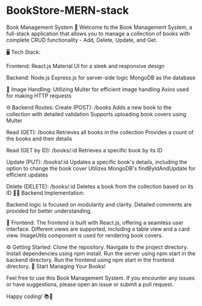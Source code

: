 # BookStore-MERN-stack

Book Management System
🎉 Welcome to the Book Management System, a full-stack application that allows you to manage a collection of books with complete CRUD functionality - Add, Delete, Update, and Get.

🖥️ Tech Stack:

Frontend:
React.js
Material UI for a sleek and responsive design

Backend:
Node.js
Express.js for server-side logic
MongoDB as the database

📸 Image Handling:
Utilizing Multer for efficient image handling
Axios used for making HTTP requests

🌐 Backend Routes:
Create (POST): /books
Adds a new book to the collection with detailed validation
Supports uploading book covers using Multer

Read (GET): /books
Retrieves all books in the collection
Provides a count of the books and their details

Read (GET by ID): /books/:id
Retrieves a specific book by its ID

Update (PUT): /books/:id
Updates a specific book's details, including the option to change the book cover
Utilizes MongoDB's findByIdAndUpdate for efficient updates

Delete (DELETE): /books/:id
Deletes a book from the collection based on its ID
👨‍💻 Backend Implementation:

Backend logic is focused on modularity and clarity.
Detailed comments are provided for better understanding.

📱 Frontend:
The frontend is built with React.js, offering a seamless user interface.
Different views are supported, including a table view and a card view.
ImageUtils component is used for rendering book covers.

⚙️ Getting Started:
Clone the repository.
Navigate to the project directory.
Install dependencies using npm install.
Run the server using npm start in the backend directory.
Run the frontend using npm start in the frontend directory.
🚀 Start Managing Your Books!

Feel free to use this Book Management System. If you encounter any issues or have suggestions, please open an issue or submit a pull request.

Happy coding! 📚🚀